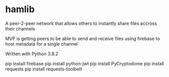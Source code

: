 # hamlib
A peer-2-peer network that allows others to instantly share files accross their channels

MVP is getting peers to be able to send and receive files using firebase to host metadata for a single channel

Written with Python 3.8.2

pip install firebase
pip install python-jwt
pip install PyCryptodome
pip install requests
pip install requests-toolbelt